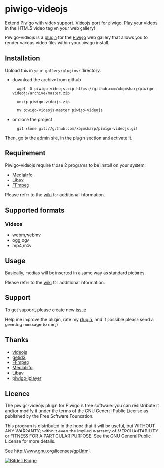piwigo-videojs
==============

Extend Piwigo with video support. [Videojs](http://videojs.com/) port for piwigo. Play your videos in the HTML5 video tag on your web gallery!

Piwigo-videojs is a [plugin](http://piwigo.org/ext/extension_view.php?eid=610) for the [Piwigo](http://piwigo.org/) web gallery that allows you to render various video files within your piwigo install.

Installation
-----

Upload this in ``your-gallery/plugins/`` directory.

* download the archive from github

        wget -O piwigo-videojs.zip https://github.com/xbgmsharp/piwigo-videojs/archive/master.zip

        unzip piwigo-videojs.zip
        
        mv piwigo-videojs-master piwigo-videojs

* or clone the project 

        git clone git://github.com/xbgmsharp/piwigo-videojs.git

Then, go to the admin site, in the plugin section and activate it.

Requirement
-----

Piwigo-videojs require those 2 programs to be install on your system:

* [MediaInfo](http://mediaarea.net/en/MediaInfo)
* [Libav](https://libav.org/)
* [FFmpeg](http://www.ffmpeg.org/)

Please refer to the [wiki](https://github.com/xbgmsharp/piwigo-videojs/wiki/How-to-add-videos#step-2-install) for additional information.

Supported formats
-----

### Videos ###

* webm,webmv
* ogg,ogv
* mp4,m4v

Usage
-----

Basically, medias will be inserted in a same way as standard pictures.

Please refer to the [wiki](https://github.com/xbgmsharp/piwigo-videojs/wiki) for additional information.

Support
-----

To get support, please create new [issue](https://github.com/xbgmsharp/piwigo-videojs/issues)

Help me improve the plugin, rate my [plugin](http://piwigo.org/ext/extension_view.php?eid=610), and if possible please send a greeting message to me ;)

Thanks
-----

* [videojs](http://videojs.com/)
* [getid3](http://getid3.sourceforge.net/)
* [FFmpeg](http://www.ffmpeg.org/)
* [MediaInfo](http://mediaarea.net/en/MediaInfo)
* [Libav](https://libav.org/)
* [piwigo-jplayer](https://github.com/d-matt/piwigo-jplayer)

Licence
-------
The piwigo-videojs plugin for Piwigo is free software:  you can redistribute it
and/or  modify  it under  the  terms  of the  GNU  General  Public License  as
published by the Free Software Foundation.

This program  is distributed in the hope  that it will be  useful, but WITHOUT
ANY WARRANTY; without even the  implied warranty of MERCHANTABILITY or FITNESS
FOR A PARTICULAR PURPOSE. See the GNU General Public License for more details.

See <http://www.gnu.org/licenses/gpl.html>.


[![Bitdeli Badge](https://d2weczhvl823v0.cloudfront.net/xbgmsharp/piwigo-videojs/trend.png)](https://bitdeli.com/free "Bitdeli Badge")


